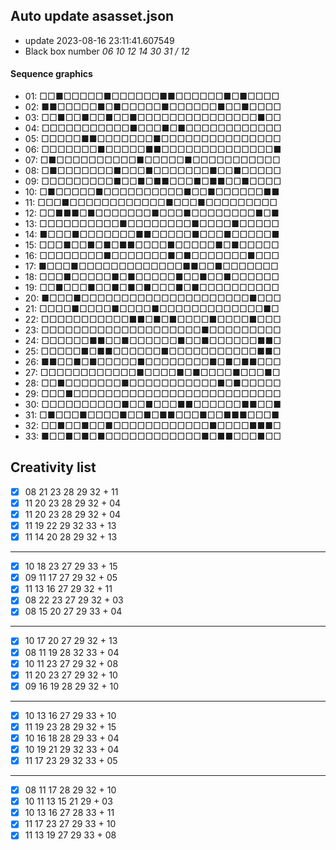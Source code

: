 ## Auto update asasset.json

* update 2023-08-16 23:11:41.607549
* Black box number _06 10 12 14 30 31 / 12_
#### Sequence graphics

* 01: □□■□□□□□■□□□□□□■■□□□□□□■□■□□□□
* 02: ■■□□□□□■□■□□□□□■□□□□□□■□□■□□□□
* 03: □□■□□■□□■□□■□□□□□□□□□□□□□□□■□□
* 04: □□□□□□□□□□□■□□□■□■□□□□□□□□□□□□
* 05: □□□□□■■□□□□□□□■□□□□□□□□□□□□□□□
* 06: □□□□□□□■□□□□□■■□□□□□□□□□□□□□□■
* 07: □■□□□□□□□□□□■□□□□□■□□□□□□□□□□□
* 08: □■□□□□□□□■□□□■□□□□□□□■□□■□□□□□
* 09: □□□□□□□□□■□□■□■■□□□■□■■□□■□□□□
* 10: □■□□□□□■□□□□□□□□□□■□□■□□□□□□■■
* 11: □□□■□□□□□□□□□□□□■□□□■□□□□□□□□□
* 12: □□■■■□■□□□□□□□■□□□■□□□□□□□□■□■
* 13: □□□□□□□□□□■□□□□□□□□■□□□□■□□□□□
* 14: ■□□□■□□□□□□□■■□□□□□■□□□■□□□□□■
* 15: □□□■□□■□■□■■□□□□■□□□□□■□■□□□□□
* 16: □□□□□□□□■□□□□□□□■□■□□□□□□□■□□□
* 17: ■□□□■□□□□□□□□□□□□□■■□□■□□□□□□□
* 18: □□□■□□□□□■□■□□□□□■□□■□□■□□□□□□
* 19: □□■□□□■□□■□■□■□□□■□■□□□□□□□□□□
* 20: ■□□□■□□□□□□□□□□□□□□□□□□□□□■□□□
* 21: □□□□■□□□□■□□□□■□□□□□□□□□□□□□■□
* 22: □□□□□□□□□□□■■□■□■□□□□■□□□□■□□□
* 23: □□□□□□□□□□□□□□□□□□□□■□□□□□□□□□
* 24: □□□□□□■■□□■□□□□□□■□□■□□□□□□■■□
* 25: □□□□□■□■■□□□□□□■□□□□□□□□□□□■■□
* 26: ■■□□■□■□□□□□■□□□□□□□□■□■□■■□□□
* 27: □□□□□□□□□□□□■□□□□■□■□□□□■□□□■□
* 28: □□■□□□□□□□■□□□□□□□□□□□■□■□□□□□
* 29: □□□■□□□□□□□□□□□□□□□□□□□□□□□□□□
* 30: □□□□□□□□□□■□□■□□□■■□□□□□□■■□□■
* 31: □■□□□■□□□□■□□■□■■□□□■□□■■■□□□■
* 32: □□■□□■□□■□□□□□□□□□□□□■□□□□■■■□
* 33: ■□□■□■□■□□□□□□□□□□□□■□■■□□□■□□
## Creativity list

- [x] 08 21 23 28 29 32 + 11
- [x] 11 20 23 28 29 32 + 04
- [x] 11 20 23 28 29 32 + 04
- [x] 11 19 22 29 32 33 + 13
- [x] 11 14 20 28 29 32 + 13
***
- [x] 10 18 23 27 29 33 + 15
- [x] 09 11 17 27 29 32 + 05
- [x] 11 13 16 27 29 32 + 11
- [x] 08 22 23 27 29 32 + 03
- [x] 08 15 20 27 29 33 + 04
***
- [x] 10 17 20 27 29 32 + 13
- [x] 08 11 19 28 32 33 + 04
- [x] 10 11 23 27 29 32 + 08
- [x] 11 20 23 27 29 32 + 10
- [x] 09 16 19 28 29 32 + 10
***
- [x] 10 13 16 27 29 33 + 10
- [x] 11 19 23 28 29 32 + 15
- [x] 10 16 18 28 29 33 + 04
- [x] 10 19 21 29 32 33 + 04
- [x] 11 17 23 29 32 33 + 05
***
- [x] 08 11 17 28 29 32 + 10
- [x] 10 11 13 15 21 29 + 03
- [x] 10 13 16 27 28 33 + 11
- [x] 11 17 23 27 29 33 + 10
- [x] 11 13 19 27 29 33 + 08
